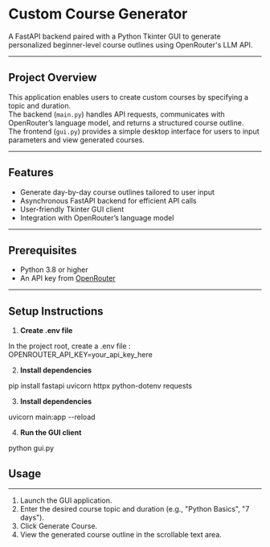 # Custom Course Generator

A FastAPI backend paired with a Python Tkinter GUI to generate personalized beginner-level course outlines using OpenRouter's LLM API.

---

## Project Overview

This application enables users to create custom courses by specifying a topic and duration.  
The backend (`main.py`) handles API requests, communicates with OpenRouter’s language model, and returns a structured course outline.  
The frontend (`gui.py`) provides a simple desktop interface for users to input parameters and view generated courses.

---

## Features

- Generate day-by-day course outlines tailored to user input  
- Asynchronous FastAPI backend for efficient API calls  
- User-friendly Tkinter GUI client  
- Integration with OpenRouter’s language model

---

## Prerequisites

- Python 3.8 or higher  
- An API key from [OpenRouter](https://openrouter.ai/)

---

## Setup Instructions

1. **Create .env file**

In the project root, create a .env file : 
OPENROUTER_API_KEY=your_api_key_here

2. **Install dependencies**

pip install fastapi uvicorn httpx python-dotenv requests

3. **Install dependencies**

uvicorn main:app --reload

4. **Run the GUI client**

python gui.py


## Usage

---

1. Launch the GUI application.
2. Enter the desired course topic and duration (e.g., "Python Basics", "7 days").
3. Click Generate Course.
4. View the generated course outline in the scrollable text area.
